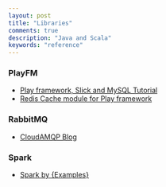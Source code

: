```yaml
---
layout: post
title: "Libraries"
comments: true
description: "Java and Scala"
keywords: "reference"
---
```


### PlayFM

- [Play framework, Slick and MySQL Tutorial](https://pedrorijo.com/blog/play-slick/)
- [Redis Cache module for Play framework](https://github.com/KarelCemus/play-redis)

### RabbitMQ

- [CloudAMQP Blog](https://www.cloudamqp.com/blog/index.html)

### Spark

- [Spark by {Examples}](https://sparkbyexamples.com/)
